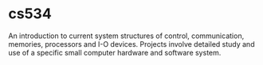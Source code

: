 # cs534

An introduction to current system structures of control, communication, memories, processors and I-O devices. Projects involve detailed study and use of a specific small computer hardware and software system.

